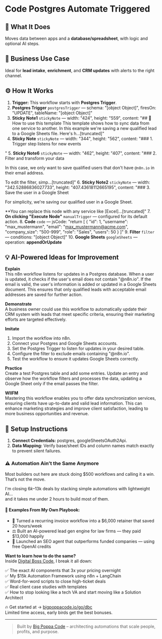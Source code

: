 # Code Postgres Automate Triggered
  ## 🚀 What It Does
  Moves data between apps and a **database/spreadsheet**, with logic and optional AI steps.
  
  ## 💼 Business Use Case
  Ideal for **lead intake**, **enrichment**, and **CRM updates** with alerts to the right channel.
  
  ## ⚙️ How It Works
  1. **Trigger:** This workflow starts with **Postgres Trigger**.
  2. **Postgres Trigger** `postgresTrigger` — schema: "[object Object]", firesOn: "UPDATE", tableName: "[object Object]"
3. **Sticky Note1** `stickyNote` — width: "424", height: "559", content: "## 👋 How to use this template
This template shows how to sync data from one service to another. In this example we're saving a new qualified lead to a Google Sheets file. Here's h…[truncated]"
4. **Sticky Note** `stickyNote` — width: "344", height: "562", content: "### 1. Trigger step listens for new events

"
5. **Sticky Note6** `stickyNote` — width: "462", height: "407", content: "### 2. Filter and transform your data
















In this case, we only want to save qualified users that don't have `@n8n.io` in their email address.

To edit the filter, simp…[truncated]"
6. **Sticky Note2** `stickyNote` — width: "342.52886836027733", height: "407.43618112665195", content: "### 3. Save the user in a Google Sheet
















For simplicity, we're saving our qualified user in a Google Sheet.

**You can replace this node with any service like [Excel]…[truncated]"
7. **On clicking "Execute Node"** `manualTrigger` — configured for its default action.
8. **Code** `code` — jsCode: "return [
  {
    "id": 1,
    "username": "max_mustermann",
    "email": "max_mustermann@acme.com",
    "company_size": "500-999",
    "role": "Sales",
    "users": 50
  }
]"
9. **Filter** `filter` — conditions: "[object Object]"
10. **Google Sheets** `googleSheets` — operation: **appendOrUpdate**
  
  ## 💡 AI-Powered Ideas for Improvement
  **Explain**  
This n8n workflow listens for updates in a Postgres database. When a user is updated, it checks if the user's email does not contain "@n8n.io". If the email is valid, the user's information is added or updated in a Google Sheets document. This ensures that only qualified leads with acceptable email addresses are saved for further action.

**Demonstrate**  
A business owner could use this workflow to automatically update their CRM system with leads that meet specific criteria, ensuring their marketing efforts are targeted effectively.

**Imitate**  
1. Import the workflow into n8n.  
2. Connect your Postgres and Google Sheets accounts.  
3. Set the Postgres Trigger to listen for updates in your desired table.  
4. Configure the filter to exclude emails containing "@n8n.io".  
5. Test the workflow to ensure it updates Google Sheets correctly.

**Practice**  
Create a test Postgres table and add some entries. Update an entry and observe how the workflow filters and processes the data, updating a Google Sheet only if the email passes the filter.

**WIIFM**  
Mastering this workflow enables you to offer data synchronization services, ensuring clients have up-to-date and valid lead information. This can enhance marketing strategies and improve client satisfaction, leading to more business opportunities and revenue.
  
  ## 🔧 Setup Instructions
  1. **Connect Credentials:** postgres, googleSheetsOAuth2Api.
2. **Data Mapping:** Verify base/sheet IDs and column names match exactly to prevent silent failures.
  
### ⚠️ Automation Ain’t the Same Anymore

Most builders out here are stuck doing $500 workflows and calling it a win.  
That’s not the move.  

I'm closing $6k–$13k deals by stacking simple automations with lightweight AI...  
and it takes me under 2 hours to build most of them.

#### 🧠 Examples From My Own Playbook:
- 🔁 Turned a recurring invoice workflow into a $6,000 retainer that saved 20 hours/week  
- ⚖️ Built an AI-powered lead gen engine for law firms — they paid $13,000 happily  
- 🚀 Launched an SEO agent that outperforms funded companies — using free OpenAI credits  

**Want to learn how to do the same?**  
Inside [Digital Boss Code](https://bigpoppacode.io/go/dbc), I break it all down:

✅ The exact AI components that 3x your pricing overnight  
✅ My $15k Automation Framework using n8n + LangChain  
✅ Word-for-word scripts to close high-ticket deals  
✅ Real client case studies with templates  
✅ How to stop looking like a tech VA and start moving like a Solution Architect  

🔥 Get started at → [bigpoppacode.io/go/dbc](https://bigpoppacode.io/go/dbc)  
Limited time access, early birds get the best bonuses.

---
> Built by [Big Poppa Code](https://bigpoppacode.io) – architecting automations that scale people, profits, and purpose.
  